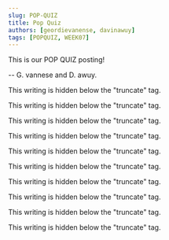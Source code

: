 ```yaml
---
slug: POP-QUIZ
title: Pop Quiz
authors: [geordievanense, davinawuy]
tags: [POPQUIZ, WEEK07]
---
```


This is our POP QUIZ posting!

-- G. vannese and D. awuy.

<!--truncate-->

This writing is hidden below the "truncate" tag.

This writing is hidden below the "truncate" tag.

This writing is hidden below the "truncate" tag.

This writing is hidden below the "truncate" tag.

This writing is hidden below the "truncate" tag.

This writing is hidden below the "truncate" tag.

This writing is hidden below the "truncate" tag.

This writing is hidden below the "truncate" tag.

This writing is hidden below the "truncate" tag.

This writing is hidden below the "truncate" tag.
